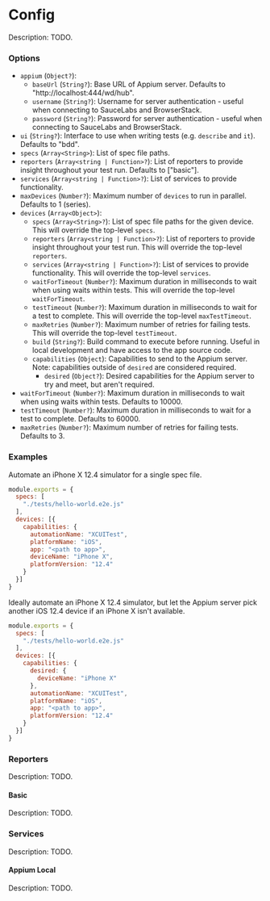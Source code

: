 # Config

Description: TODO.

### Options

- `appium` (`Object?`):
  - `baseUrl` (`String?`): Base URL of Appium server. Defaults to "http://localhost:444/wd/hub".
  - `username` (`String?`): Username for server authentication - useful when connecting to SauceLabs and BrowserStack.
  - `password` (`String?`): Password for server authentication - useful when connecting to SauceLabs and BrowserStack.
- `ui` (`String?`): Interface to use when writing tests (e.g. `describe` and `it`). Defaults to "bdd". 
- `specs` (`Array<String>`): List of spec file paths.
- `reporters` (`Array<string | Function>?`): List of reporters to provide insight throughout your test run. Defaults to ["basic"]. 
- `services` (`Array<string | Function>?`): List of services to provide functionality.
- `maxDevices` (`Number?`): Maximum number of `devices` to run in parallel. Defaults to 1 (series).
- `devices` (`Array<Object>`):
  - `specs` (`Array<String>?`): List of spec file paths for the given device. This will override the top-level `specs`.
  - `reporters` (`Array<string | Function>?`): List of reporters to provide insight throughout your test run. This will override the top-level `reporters`.
  - `services` (`Array<string | Function>?`): List of services to provide functionality. This will override the top-level `services`.
  - `waitForTimeout` (`Number?`): Maximum duration in milliseconds to wait when using waits within tests. This will override the top-level `waitForTimeout`.
  - `testTimeout` (`Number?`): Maximum duration in milliseconds to wait for a test to complete. This will override the top-level `maxTestTimeout`.
  - `maxRetries` (`Number?`): Maximum number of retries for failing tests. This will override the top-level `testTimeout`.
  - `build` (`String?`): Build command to execute before running. Useful in local development and have access to the app source code.
  - `capabilities` (`Object`): Capabilities to send to the Appium server. Note: capabilities outside of `desired` are considered required.
    - `desired` (`Object?`): Desired capabilities for the Appium server to try and meet, but aren't required.
- `waitForTimeout` (`Number?`): Maximum duration in milliseconds to wait when using waits within tests. Defaults to 10000.
- `testTimeout` (`Number?`): Maximum duration in milliseconds to wait for a test to complete. Defaults to 60000.
- `maxRetries` (`Number?`): Maximum number of retries for failing tests. Defaults to 3.

### Examples
 
Automate an iPhone X 12.4 simulator for a single spec file.

```javascript
module.exports = {
  specs: [
    "./tests/hello-world.e2e.js"
  ],
  devices: [{
    capabilities: {
      automationName: "XCUITest",
      platformName: "iOS",
      app: "<path to app>",
      deviceName: "iPhone X",
      platformVersion: "12.4"
    } 
  }]
}
```

Ideally automate an iPhone X 12.4 simulator, but let the Appium server pick another iOS 12.4 device if an iPhone X isn't available.

```javascript
module.exports = {
  specs: [
    "./tests/hello-world.e2e.js"
  ],
  devices: [{
    capabilities: {
      desired: {
        deviceName: "iPhone X"
      },
      automationName: "XCUITest",
      platformName: "iOS",
      app: "<path to app>",
      platformVersion: "12.4"
    } 
  }]
}
```

### Reporters

Description: TODO.

#### Basic

Description: TODO.

### Services

Description: TODO.

#### Appium Local

Description: TODO.